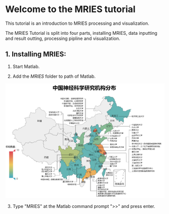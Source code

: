 # Welcome to the MRIES tutorial
This tutorial is an introduction to MRIES processing and visualization.

The MRIES Tutorial is split into four parts, installing MRIES, data inputting and result outting, processing pipline and visualization.


## 1. Installing MRIES:
1. Start Matlab.

2. Add the *MRIES* folder to path of Matlab. 

![image](1.jpg)

3. Type "MRIES" at the Matlab command prompt ">>" and press enter.